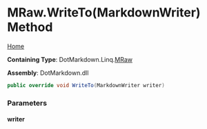 <a name="_top"></a>

# MRaw\.WriteTo\(MarkdownWriter\) Method

[Home](../../../../README.md#_top)

**Containing Type**: DotMarkdown\.Linq\.[MRaw](../README.md#_top)

**Assembly**: DotMarkdown\.dll

```csharp
public override void WriteTo(MarkdownWriter writer)
```

### Parameters

#### writer

